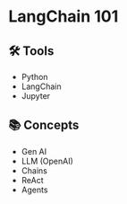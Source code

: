 # LangChain 101

## 🛠️ Tools

- Python
- LangChain
- Jupyter

## 📚 Concepts

- Gen AI
- LLM (OpenAI)
- Chains
- ReAct
- Agents
